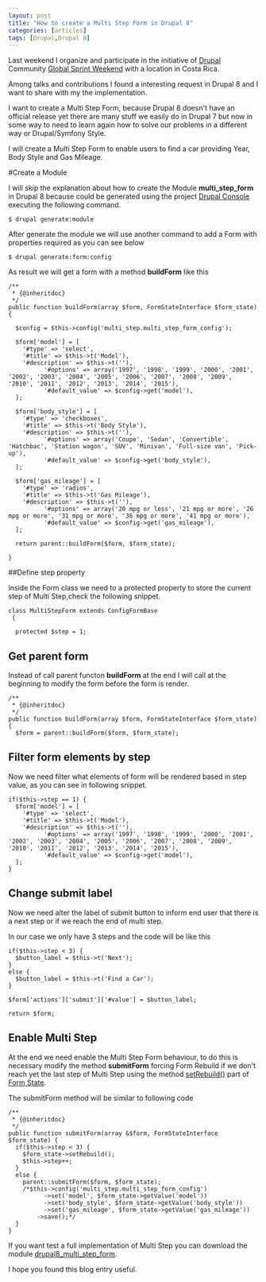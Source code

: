 ```yaml
---
layout: post
title: "How to create a Multi Step Form in Drupal 8"
categories: [articles]
tags: [Drupal,Drupal 8]
---
```

Last weekend I organize and participate in the initiative of <a href="http://drupal.org" target="_blank">Drupal</a> Community <a href="http://www.anexusit.com/blog/drupal-sprint-weekend-costa-rica" target="_blank">Global Sprint Weekend</a> with a location in Costa Rica.

Among talks and contributions I found a interesting request in Drupal 8 and I want to share with my the implementation.

I want to create a Multi Step Form, because Drupal 8 doesn't have an official release yet there are many stuff we easily do in Drupal 7 but now in some way to need to learn again how to solve our problems in a different way or Drupal/Symfony Style.

I will create a Multi Step Form to enable users to find a car providing Year, Body Style and Gas Mileage.

#Create a Module

I will skip the explanation about how to create the Module **multi_step_form** in Drupal 8 because could be generated using the project <a href="http://drupalconsole.com/" target="_blank">Drupal Console</a> executing the following command.

```
$ drupal generate:module
```

After generate the module we will use another command to add a Form with properties required as you can see below

```
$ drupal generate:form:config
```

As result we will get a form with a method **buildForm** like this

```
/**
 * {@inheritdoc}
 */
public function buildForm(array $form, FormStateInterface $form_state) {

  $config = $this->config('multi_step.multi_step_form_config');

  $form['model'] = [
    '#type' => 'select',
    '#title' => $this->t('Model'),
    '#description' => $this->t(''),
          '#options' => array('1997', '1998', '1999', '2000', '2001', '2002', '2003', '2004', '2005', '2006', '2007', '2008', '2009', '2010', '2011', '2012', '2013', '2014', '2015'),
          '#default_value' => $config->get('model'),
  ];

  $form['body_style'] = [
    '#type' => 'checkboxes',
    '#title' => $this->t('Body Style'),
    '#description' => $this->t(''),
          '#options' => array('Coupe', 'Sedan', 'Convertible', 'Hatchbac', 'Station wagon', 'SUV', 'Minivan', 'Full-size van', 'Pick-up'),
          '#default_value' => $config->get('body_style'),
  ];

  $form['gas_mileage'] = [
    '#type' => 'radios',
    '#title' => $this->t('Gas Mileage'),
    '#description' => $this->t(''),
          '#options' => array('20 mpg or less', '21 mpg or more', '26 mpg or more', '31 mpg or more', '36 mpg or more', '41 mpg or more'),
          '#default_value' => $config->get('gas_mileage'),
  ];

  return parent::buildForm($form, $form_state);

}
```

##Define step property

Inside the Form class we need to a protected property to store the current step of Multi Step,check the following snippet.

```
class MultiStepForm extends ConfigFormBase
 {

  protected $step = 1;
```
## Get parent form

Instead of call parent functon **buildForm** at the end I will call at the beginning to modify the form before the form is render.

```
/**
 * {@inheritdoc}
 */
public function buildForm(array $form, FormStateInterface $form_state) {
  $form = parent::buildForm($form, $form_state);
```

## Filter form elements by step

Now we need filter what elements of form will be rendered based in step value, as you can see in following snippet.

```
if($this->step == 1) {
  $form['model'] = [
    '#type' => 'select',
    '#title' => $this->t('Model'),
    '#description' => $this->t(''),
          '#options' => array('1997', '1998', '1999', '2000', '2001', '2002', '2003', '2004', '2005', '2006', '2007', '2008', '2009', '2010', '2011', '2012', '2013', '2014', '2015'),
          '#default_value' => $config->get('model'),
  ];
}
```

## Change submit label

Now we need alter the label of submit button to inform end user that there is a next step or if we reach the end of multi step.

In our case we only have 3 steps and the code will be like this

```
if($this->step < 3) {
  $button_label = $this->t('Next');
}
else {
  $button_label = $this->t('Find a Car');
}

$form['actions']['submit']['#value'] = $button_label;

return $form;
```

## Enable Multi Step

At the end we need enable the Multi Step Form behaviour, to do this is necessary modify the method **submitForm** forcing Form Rebuild if we don't reach yet the last step of Multi Step using the method <a href="https://api.drupal.org/api/drupal/core!lib!Drupal!Core!Form!FormState.php/function/FormState%3A%3AsetRebuild/8" target="_blank">setRebuild()</a> part of <a href="https://api.drupal.org/api/drupal/core%21lib%21Drupal%21Core%21Form%21FormState.php/class/FormState/8" target="_blank">Form State</a>.

The submitForm method will be similar to following code

```
/**
 * {@inheritdoc}
 */
public function submitForm(array &$form, FormStateInterface $form_state) {
  if($this->step < 3) {
    $form_state->setRebuild();
    $this->step++;
  }
  else {
    parent::submitForm($form, $form_state);
    /*$this->config('multi_step.multi_step_form_config')
          ->set('model', $form_state->getValue('model'))
          ->set('body_style', $form_state->getValue('body_style'))
          ->set('gas_mileage', $form_state->getValue('gas_mileage'))
        ->save();*/
  }
}
```

If you want test a full implementation of Multi Step you can download the module <a href="https://github.com/enzolutions/drupal8_multi_step_form" target="_blank">drupal8_multi_step_form</a>.

I hope you found this blog entry useful.
